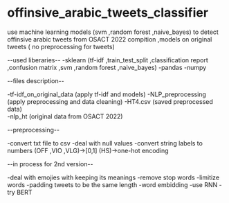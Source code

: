 # offinsive_arabic_tweets_classifier
use machine learning models (svm ,random forest ,naive_bayes) to detect offinsive arabic  tweets from OSACT 2022 compition ,models on original tweets ( no preprocessing for tweets)  

--used liberaries--
  -sklearn (tf-idf ,train_test_split ,classification report ,confusion matrix ,svm ,random forest ,naive_bayes)
  -pandas
  -numpy

--files description--

  -tf-idf_on_original_data (apply tf-idf and models) 
  -NLP_preprocessing  (apply preprocessing and data cleaning) 
  -HT4.csv  (saved preprocessed data)  
  -nlp_ht   (original data from OSACT 2022)

 
--preprocessing-- 

  -convert txt file to csv
  -deal with null values
  -convert string labels to numbers (OFF ,VIO ,VLG)->[0,1] (HS)->one-hot encoding



--in process for 2nd version--

  -deal with emojies with keeping its meanings
  -remove stop words
  -limitize words
  -padding tweets to be the same length
  -word embidding
  -use RNN
  -try BERT
